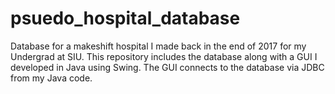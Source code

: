 # psuedo_hospital_database

Database for a makeshift hospital I made back in the end of 2017 for my Undergrad at SIU. This repository includes the database along with a GUI I developed in Java using Swing. The GUI connects to the database via JDBC from my Java code.
